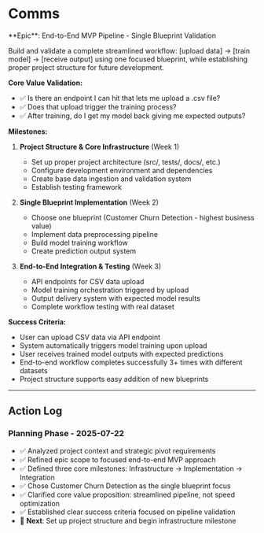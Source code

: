 # Comms

<goal>
**Epic**: End-to-End MVP Pipeline - Single Blueprint Validation

Build and validate a complete streamlined workflow: [upload data] -> [train model] -> [receive output] using one focused blueprint, while establishing proper project structure for future development.

**Core Value Validation:**
- ✅ Is there an endpoint I can hit that lets me upload a .csv file?
- ✅ Does that upload trigger the training process?
- ✅ After training, do I get my model back giving me expected outputs?

**Milestones:**
1. **Project Structure & Core Infrastructure** (Week 1)
   - Set up proper project architecture (src/, tests/, docs/, etc.)
   - Configure development environment and dependencies
   - Create base data ingestion and validation system
   - Establish testing framework

2. **Single Blueprint Implementation** (Week 2)
   - Choose one blueprint (Customer Churn Detection - highest business value)
   - Implement data preprocessing pipeline
   - Build model training workflow
   - Create prediction output system

3. **End-to-End Integration & Testing** (Week 3)
   - API endpoints for CSV data upload
   - Model training orchestration triggered by upload
   - Output delivery system with expected model results
   - Complete workflow testing with real dataset

**Success Criteria:**
- User can upload CSV data via API endpoint
- System automatically triggers model training upon upload
- User receives trained model outputs with expected predictions
- End-to-end workflow completes successfully 3+ times with different datasets
- Project structure supports easy addition of new blueprints

</goal>

---------

## Action Log

### Planning Phase - 2025-07-22
- ✅ Analyzed project context and strategic pivot requirements
- ✅ Refined epic scope to focused end-to-end MVP approach
- ✅ Defined three core milestones: Infrastructure -> Implementation -> Integration
- ✅ Chose Customer Churn Detection as the single blueprint focus
- ✅ Clarified core value proposition: streamlined pipeline, not speed optimization
- ✅ Established clear success criteria focused on pipeline validation
- 🎯 **Next**: Set up project structure and begin infrastructure milestone